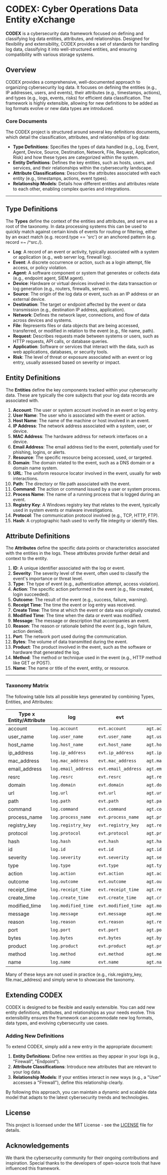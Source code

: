 # CODEX: Cyber Operations Data Entity eXchange

**CODEX** is a cybersecurity data framework focused on defining and classifying log data entities, attributes, and relationships. Designed for flexibility and extensibility, CODEX provides a set of standards for handling log data, classifying it into well-structured entities, and ensuring compatibility with various storage systems.

## Overview

CODEX provides a comprehensive, well-documented approach to organizing cybersecurity log data. It focuses on defining the entities (e.g., IP addresses, users, and events), their attributes (e.g., timestamps, actions), and types (e.g., logs, events, risks) for efficient data classification. The framework is highly extensible, allowing for new definitions to be added as log formats evolve or new data types are introduced.

### Core Documents

The CODEX project is structured around several key definitions documents, which detail the classification, attributes, and relationships of log data:

- **Type Definitions**: Specifies the types of data handled (e.g., Log, Event, Agent, Device, Source, Destination, Network, File, Request, Application, Risk) and how these types are categorized within the system.
- **Entity Definitions**: Defines the key entities, such as hosts, users, and services, and their relationships within the cybersecurity landscape.
- **Attribute Classifications**: Describes the attributes associated with each entity (e.g., timestamps, actions, event types).
- **Relationship Models**: Details how different entities and attributes relate to each other, enabling complex queries and integrations.

---

## Type Definitions

The **Types** define the context of the entities and attributes, and serve as a root of the taxonomy.  In data processing systems this can be used to quickly match against certain kinds of events for routing or filtering, either by an exact match (e.g. record.type == 'src') or an anchored pattern (e.g. record =~ /^src\./).

- **Log**: A record of an event or activity, typically associated with a system or application (e.g., web server log, firewall log).
- **Event**: A discrete occurrence or action, such as a login attempt, file access, or policy violation.
- **Agent**: A software component or system that generates or collects data (e.g., endpoint agent, SIEM agent).
- **Device**: Hardware or virtual devices involved in the data transaction or log generation (e.g., routers, firewalls, servers).
- **Source**: The origin of the log data or event, such as an IP address or an external device.
- **Destination**: The target or endpoint affected by the event or data transmission (e.g., destination IP address, application).
- **Network**: Defines the network layer, connections, and flow of data across devices and systems.
- **File**: Represents files or data objects that are being accessed, transferred, or modified in relation to the event (e.g., file name, path).
- **Request**: Describes requests made between systems or users, such as HTTP requests, API calls, or database queries.
- **Application**: Software or services that interact with the data, such as web applications, databases, or security tools.
- **Risk**: The level of threat or exposure associated with an event or log entry, usually assessed based on severity or impact.

## Entity Definitions

The **Entities** define the key components tracked within your cybersecurity data. These are typically the core subjects that your log data records are associated with.

1. **Account**: The user or system account involved in an event or log entry.
2. **User Name**: The user who is associated with the event or action.
3. **Host Name**: The name of the machine or host involved in an event.
4. **IP Address**: The network address associated with a system, user, or device.
5. **MAC Address**: The hardware address for network interfaces on a device.
6. **Email Address**: The email address tied to the event, potentially used for phishing, logins, or alerts.
7. **Resource**: The specific resource being accessed, used, or targeted.
8. **Domain**: The domain related to the event, such as a DNS domain or a domain name system.
9. **URL**: The uniform resource locator involved in the event, usually for web interactions.
10. **Path**: The directory or file path associated with the event.
11. **Command**: The action or command issued by a user or system process.
12. **Process Name**: The name of a running process that is logged during an event.
13. **Registry Key**: A Windows registry key that relates to the event, typically used in system events or malware investigations.
14. **Protocol**: The communication protocol involved (e.g., TCP, HTTP, FTP).
15. **Hash**: A cryptographic hash used to verify file integrity or identify files.

## Attribute Definitions

The **Attributes** define the specific data points or characteristics associated with the entities in the logs. These attributes provide further detail and context to the entity.

1. **ID**: A unique identifier associated with the log or event.
2. **Severity**: The severity level of the event, often used to classify the event's importance or threat level.
3. **Type**: The type of event (e.g., authentication attempt, access violation).
4. **Action**: The specific action performed in the event (e.g., file created, login succeeded).
5. **Outcome**: The result of the event (e.g., success, failure, warning).
6. **Receipt Time**: The time the event or log entry was received.
7. **Create Time**: The time at which the event or data was originally created.
8. **Modified Time**: The time when the data or event was modified.
9. **Message**: The message or description that accompanies an event.
10. **Reason**: The reason or rationale behind the event (e.g., login failure, action denied).
11. **Port**: The network port used during the communication.
12. **Bytes**: The volume of data transmitted during the event.
13. **Product**: The product involved in the event, such as the software or hardware that generated the log.
14. **Method**: The method or technique used in the event (e.g., HTTP method like GET or POST).
15. **Name**: The name or title of the event, entity, or resource.

---

### Taxonomy Matrix

The following table lists all possible keys generated by combining Types, Entities, and Attributes:

| Type x Entity/Attribute | log | evt | agt | dvc | src | dest | net | file | req | app | risk |
|---|---|---|---|---|---|---|---|---|---|---|---|
| account | `log.account` | `evt.account` | `agt.account` | `dvc.account` | `src.account` | `dest.account` | `net.account` | `file.account` | `req.account` | `app.account` | `risk.account` |
| user_name | `log.user_name` | `evt.user_name` | `agt.user_name` | `dvc.user_name` | `src.user_name` | `dest.user_name` | `net.user_name` | `file.user_name` | `req.user_name` | `app.user_name` | `risk.user_name` |
| host_name | `log.host_name` | `evt.host_name` | `agt.host_name` | `dvc.host_name` | `src.host_name` | `dest.host_name` | `net.host_name` | `file.host_name` | `req.host_name` | `app.host_name` | `risk.host_name` |
| ip_address | `log.ip_address` | `evt.ip_address` | `agt.ip_address` | `dvc.ip_address` | `src.ip_address` | `dest.ip_address` | `net.ip_address` | `file.ip_address` | `req.ip_address` | `app.ip_address` | `risk.ip_address` |
| mac_address | `log.mac_address` | `evt.mac_address` | `agt.mac_address` | `dvc.mac_address` | `src.mac_address` | `dest.mac_address` | `net.mac_address` | `file.mac_address` | `req.mac_address` | `app.mac_address` | `risk.mac_address` |
| email_address | `log.email_address` | `evt.email_address` | `agt.email_address` | `dvc.email_address` | `src.email_address` | `dest.email_address` | `net.email_address` | `file.email_address` | `req.email_address` | `app.email_address` | `risk.email_address` |
| resrc | `log.resrc` | `evt.resrc` | `agt.resrc` | `dvc.resrc` | `src.resrc` | `dest.resrc` | `net.resrc` | `file.resrc` | `req.resrc` | `app.resrc` | `risk.resrc` |
| domain | `log.domain` | `evt.domain` | `agt.domain` | `dvc.domain` | `src.domain` | `dest.domain` | `net.domain` | `file.domain` | `req.domain` | `app.domain` | `risk.domain` |
| url | `log.url` | `evt.url` | `agt.url` | `dvc.url` | `src.url` | `dest.url` | `net.url` | `file.url` | `req.url` | `app.url` | `risk.url` |
| path | `log.path` | `evt.path` | `agt.path` | `dvc.path` | `src.path` | `dest.path` | `net.path` | `file.path` | `req.path` | `app.path` | `risk.path` |
| command | `log.command` | `evt.command` | `agt.command` | `dvc.command` | `src.command` | `dest.command` | `net.command` | `file.command` | `req.command` | `app.command` | `risk.command` |
| process_name | `log.process_name` | `evt.process_name` | `agt.process_name` | `dvc.process_name` | `src.process_name` | `dest.process_name` | `net.process_name` | `file.process_name` | `req.process_name` | `app.process_name` | `risk.process_name` |
| registry_key | `log.registry_key` | `evt.registry_key` | `agt.registry_key` | `dvc.registry_key` | `src.registry_key` | `dest.registry_key` | `net.registry_key` | `file.registry_key` | `req.registry_key` | `app.registry_key` | `risk.registry_key` |
| protocol | `log.protocol` | `evt.protocol` | `agt.protocol` | `dvc.protocol` | `src.protocol` | `dest.protocol` | `net.protocol` | `file.protocol` | `req.protocol` | `app.protocol` | `risk.protocol` |
| hash | `log.hash` | `evt.hash` | `agt.hash` | `dvc.hash` | `src.hash` | `dest.hash` | `net.hash` | `file.hash` | `req.hash` | `app.hash` | `risk.hash` |
| id | `log.id` | `evt.id` | `agt.id` | `dvc.id` | `src.id` | `dest.id` | `net.id` | `file.id` | `req.id` | `app.id` | `risk.id` |
| severity | `log.severity` | `evt.severity` | `agt.severity` | `dvc.severity` | `src.severity` | `dest.severity` | `net.severity` | `file.severity` | `req.severity` | `app.severity` | `risk.severity` |
| type | `log.type` | `evt.type` | `agt.type` | `dvc.type` | `src.type` | `dest.type` | `net.type` | `file.type` | `req.type` | `app.type` | `risk.type` |
| action | `log.action` | `evt.action` | `agt.action` | `dvc.action` | `src.action` | `dest.action` | `net.action` | `file.action` | `req.action` | `app.action` | `risk.action` |
| outcome | `log.outcome` | `evt.outcome` | `agt.outcome` | `dvc.outcome` | `src.outcome` | `dest.outcome` | `net.outcome` | `file.outcome` | `req.outcome` | `app.outcome` | `risk.outcome` |
| receipt_time | `log.receipt_time` | `evt.receipt_time` | `agt.receipt_time` | `dvc.receipt_time` | `src.receipt_time` | `dest.receipt_time` | `net.receipt_time` | `file.receipt_time` | `req.receipt_time` | `app.receipt_time` | `risk.receipt_time` |
| create_time | `log.create_time` | `evt.create_time` | `agt.create_time` | `dvc.create_time` | `src.create_time` | `dest.create_time` | `net.create_time` | `file.create_time` | `req.create_time` | `app.create_time` | `risk.create_time` |
| modified_time | `log.modified_time` | `evt.modified_time` | `agt.modified_time` | `dvc.modified_time` | `src.modified_time` | `dest.modified_time` | `net.modified_time` | `file.modified_time` | `req.modified_time` | `app.modified_time` | `risk.modified_time` |
| message | `log.message` | `evt.message` | `agt.message` | `dvc.message` | `src.message` | `dest.message` | `net.message` | `file.message` | `req.message` | `app.message` | `risk.message` |
| reason | `log.reason` | `evt.reason` | `agt.reason` | `dvc.reason` | `src.reason` | `dest.reason` | `net.reason` | `file.reason` | `req.reason` | `app.reason` | `risk.reason` |
| port | `log.port` | `evt.port` | `agt.port` | `dvc.port` | `src.port` | `dest.port` | `net.port` | `file.port` | `req.port` | `app.port` | `risk.port` |
| bytes | `log.bytes` | `evt.bytes` | `agt.bytes` | `dvc.bytes` | `src.bytes` | `dest.bytes` | `net.bytes` | `file.bytes` | `req.bytes` | `app.bytes` | `risk.bytes` |
| product | `log.product` | `evt.product` | `agt.product` | `dvc.product` | `src.product` | `dest.product` | `net.product` | `file.product` | `req.product` | `app.product` | `risk.product` |
| method | `log.method` | `evt.method` | `agt.method` | `dvc.method` | `src.method` | `dest.method` | `net.method` | `file.method` | `req.method` | `app.method` | `risk.method` |
| name | `log.name` | `evt.name` | `agt.name` | `dvc.name` | `src.name` | `dest.name` | `net.name` | `file.name` | `req.name` | `app.name` | `risk.name` |

Many of these keys are not used in practice (e.g., risk.registry_key, file.mac_address) and simply serve to showcase the taxonomy.

## Extending CODEX

CODEX is designed to be flexible and easily extensible. You can add new entity definitions, attributes, and relationships as your needs evolve. This extensibility ensures the framework can accommodate new log formats, data types, and evolving cybersecurity use cases.

### Adding New Definitions

To extend CODEX, simply add a new entry in the appropriate document:

1. **Entity Definitions**: Define new entities as they appear in your logs (e.g., "Firewall", "Endpoint").
2. **Attribute Classifications**: Introduce new attributes that are relevant to your log data.
3. **Relationship Models**: If your entities interact in new ways (e.g., a "User" accesses a "Firewall"), define this relationship clearly.

By following this approach, you can maintain a dynamic and scalable data model that adapts to the latest cybersecurity trends and technologies.

## License

This project is licensed under the MIT License - see the [LICENSE](LICENSE) file for details.

## Acknowledgements

We thank the cybersecurity community for their ongoing contributions and inspiration. Special thanks to the developers of open-source tools that have influenced this framework.
